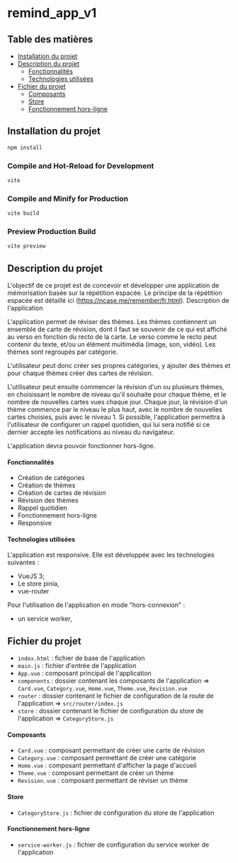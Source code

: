# remind_app_v1

## Table des matières

- [Installation du projet](#installation-du-projet)
- [Description du projet](#description-du-projet)
  - [Fonctionnalités](#fonctionnalités)
  - [Technologies utilisées](#technologies-utilisées)
- [Fichier du projet](#fichier-du-projet)
  - [Composants](#composants)
  - [Store](#store)
  - [Fonctionnement hors-ligne](#fonctionnement-hors-ligne)


## Installation du projet

```sh
npm install
```

### Compile and Hot-Reload for Development

```sh
vite
```

### Compile and Minify for Production

```sh
vite build
```

### Preview Production Build

```sh
vite preview
```

## Description du projet

L'objectif de ce projet est de concevoir et développer une application de mémorisation basée sur la répétition espacée. Le principe de la répétition espacée est détaillé ici (https://ncase.me/remember/fr.html).
Description de l'application

L'application permet de réviser des thèmes. Les thèmes contiennent un ensemble de carte de révision, dont il faut se souvenir de ce qui est affiché au verso en fonction du recto de la carte. Le verso comme le recto peut contenir du texte, et/ou un élément multimédia (image, son, vidéo). Les thèmes sont regroupés par catégorie.

L'utilisateur peut donc créer ses propres catégories, y ajouter des thèmes et pour chaque thèmes créer des cartes de révision.

L'utilisateur peut ensuite commencer la révision d'un ou plusieurs thèmes, en choisissant le nombre de niveau qu'il souhaite pour chaque thème, et le nombre de nouvelles cartes vues chaque jour.
Chaque jour, la révision d'un thème commence par le niveau le plus haut, avec le nombre de nouvelles cartes choisies, puis avec le niveau 1. Si possible, l'application permettra à l'utilisateur de configurer un rappel quotidien, qui lui sera notifié si ce dernier accepte les notifications au niveau du navigateur.

L'application devra pouvoir fonctionner hors-ligne.

#### Fonctionnalités

- Création de catégories
- Création de thèmes
- Création de cartes de révision
- Révision des thèmes
- Rappel quotidien
- Fonctionnement hors-ligne
- Responsive

#### Technologies utilisées

L'application est responsive. Elle est développée avec les technologies suivantes :

- VueJS 3;
- Le store pinia,
- vue-router

Pour l'utilisation de l'application en mode "hors-connexion" :

- un service worker,

## Fichier du projet


- `index.html` : fichier de base de l'application
- `main.js` : fichier d'entrée de l'application
- `App.vue` : composant principal de l'application
- `components` : dossier contenant les composants de l'application => `Card.vue`, `Category.vue`, `Home.vue`, `Theme.vue`, `Revision.vue`
- `router` : dossier contenant le fichier de configuration de la route de l'application => `src/router/index.js`
- `store` : dossier contenant le fichier de configuration du store de l'application => `CategoryStore.js`

#### Composants

- `Card.vue` : composant permettant de créer une carte de révision
- `Category.vue` : composant permettant de créer une catégorie
- `Home.vue` : composant permettant d'afficher la page d'accueil
- `Theme.vue` : composant permettant de créer un thème
- `Revision.vue` : composant permettant de réviser un thème

#### Store

- `CategoryStore.js` : fichier de configuration du store de l'application

#### Fonctionnement hors-ligne

- `service-worker.js` : fichier de configuration du service worker de l'application



